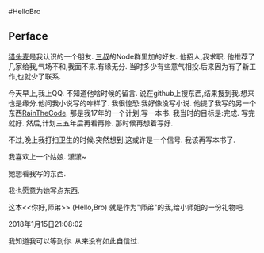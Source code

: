 #HelloBro 

## Perface

[猎头麦](https://github.com/lietoumai)是我认识的一个朋友.  [三叔](https://github.com/rockdragon)的Node群里加的好友.
他招人,我求职. 他推荐了几家给我,气场不和,我面不来.有缘无分. 当时多少有些意气相投.后来因为有了新工作,也就少了联系.

今天早上,我上QQ. 不知道他啥时候的留言. 说在github上搜东西,结果搜到我.想来也是缘分.他问我小说写的咋样了.
我很惶恐.我好像没写小说. 他提了我写的另一个东西[RainTheCode](https://github.com/BlankRain/RainTheCode).
那是我17年的一个计划,写一本书. 我当时的目标是:完成. 写完就好. 然后,计划三五年后再看再修. 那时候再想着写好.

不过,晚上我打扫卫生的时候.突然想到,这或许是一个信号. 我该再写本书了.

我喜欢上一个姑娘. 潇潇~ 

她想看我写的东西.

我也愿意为她写点东西.

这本<<你好,师弟>> (Hello,Bro) 就是作为"师弟"的我,给小师姐的一份礼物吧.


2018年1月15日21:08:02

我知道我可以等到你. 从来没有如此自信过.